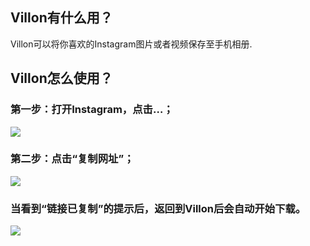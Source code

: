 ## Villon有什么用？
Villon可以将你喜欢的Instagram图片或者视频保存至手机相册.

## Villon怎么使用？

### 第一步：打开Instagram，点击…；

![](http://7xpyhz.com1.z0.glb.clouddn.com/step1.jpg)

### 第二步：点击“复制网址”；

![](http://7xpyhz.com1.z0.glb.clouddn.com/step2.jpg)

### 当看到“链接已复制”的提示后，返回到Villon后会自动开始下载。

![](http://7xpyhz.com1.z0.glb.clouddn.com/step3.jpg)


